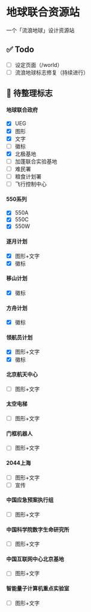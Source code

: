 # 地球联合资源站
一个「流浪地球」设计资源站

## ✅ Todo
- [ ] 设定页面（/world）
- [ ] 流浪地球标志修复（持续进行）

## 🚩 待整理标志
#### 地球联合政府
- [x] UEG
- [x] 图形
- [x] 文字
- [ ] 徽标
- [x] 北极基地
- [ ] 加蓬联合实验基地
- [ ] 难民署
- [ ] 粮食计划署
- [ ] 飞行控制中心
#### 550系列
- [x] 550A
- [x] 550C
- [x] 550W
#### 逐月计划
- [x] 图形+文字
- [x] 徽标
#### 移山计划
- [x] 徽标
#### 方舟计划
- [x] 徽标
#### 领航员计划
- [x] 图形+文字
- [x] 徽标
#### 北京航天中心
- [ ] 图形+文字
#### 太空电梯
- [ ] 图形+文字
#### 门框机器人
- [ ] 图形+文字
#### 2044上海
- [ ] 图形+文字
- [ ] 宣传
#### 中国应急预案执行组
- [ ] 图形+文字
#### 中国科学院数字生命研究所
- [ ] 图形+文字
#### 中国互联网中心北京基地
- [ ] 图形+文字
#### 智能量子计算机重点实验室
- [ ] 图形+文字